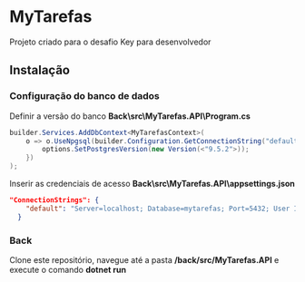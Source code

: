 # MyTarefas

Projeto criado para o desafio Key para desenvolvedor

## Instalação

### Configuração do banco de dados
Definir a versão do banco **Back\src\MyTarefas.API\Program.cs**

```csharp
builder.Services.AddDbContext<MyTarefasContext>(
    o => o.UseNpgsql(builder.Configuration.GetConnectionString("default"), options =>{
        options.SetPostgresVersion(new Version(<"9.5.2">));        
    })
);
```
Inserir as credenciais de acesso **Back\src\MyTarefas.API\appsettings.json**
```json
"ConnectionStrings": {
    "default": "Server=localhost; Database=mytarefas; Port=5432; User Id=postgres; Password=sup"
  }
```
### Back
Clone este repositório, navegue até a pasta **/back/src/MyTarefas.API** e execute o comando **dotnet run**
